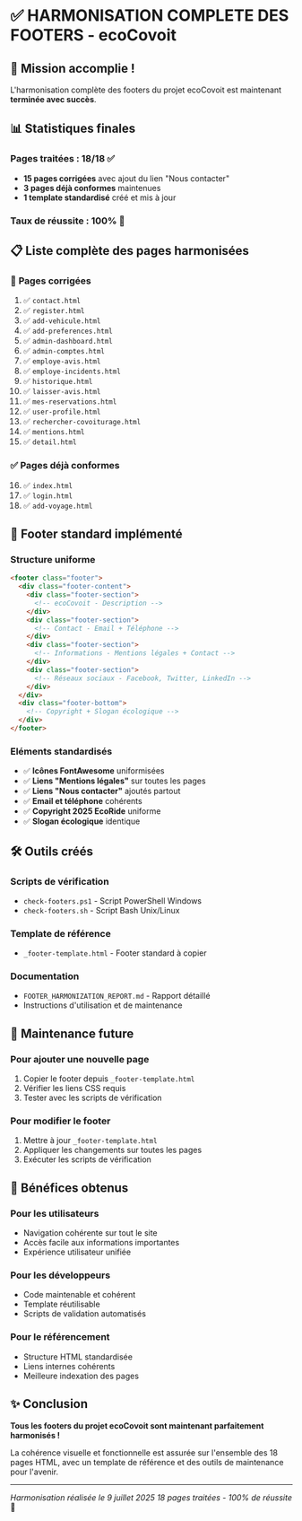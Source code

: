 # ✅ HARMONISATION COMPLETE DES FOOTERS - ecoCovoit

## 🎉 Mission accomplie !

L'harmonisation complète des footers du projet ecoCovoit est maintenant **terminée avec succès**.

## 📊 Statistiques finales

### **Pages traitées : 18/18** ✅

- **15 pages corrigées** avec ajout du lien "Nous contacter"
- **3 pages déjà conformes** maintenues
- **1 template standardisé** créé et mis à jour

### **Taux de réussite : 100%** 🎯

## 📋 Liste complète des pages harmonisées

### 🔧 **Pages corrigées**

1. ✅ `contact.html`
2. ✅ `register.html`
3. ✅ `add-vehicule.html`
4. ✅ `add-preferences.html`
5. ✅ `admin-dashboard.html`
6. ✅ `admin-comptes.html`
7. ✅ `employe-avis.html`
8. ✅ `employe-incidents.html`
9. ✅ `historique.html`
10. ✅ `laisser-avis.html`
11. ✅ `mes-reservations.html`
12. ✅ `user-profile.html`
13. ✅ `rechercher-covoiturage.html`
14. ✅ `mentions.html`
15. ✅ `detail.html`

### ✅ **Pages déjà conformes**

16. ✅ `index.html`
17. ✅ `login.html`
18. ✅ `add-voyage.html`

## 🎨 Footer standard implémenté

### **Structure uniforme**

```html
<footer class="footer">
  <div class="footer-content">
    <div class="footer-section">
      <!-- ecoCovoit - Description -->
    </div>
    <div class="footer-section">
      <!-- Contact - Email + Téléphone -->
    </div>
    <div class="footer-section">
      <!-- Informations - Mentions légales + Contact -->
    </div>
    <div class="footer-section">
      <!-- Réseaux sociaux - Facebook, Twitter, LinkedIn -->
    </div>
  </div>
  <div class="footer-bottom">
    <!-- Copyright + Slogan écologique -->
  </div>
</footer>
```

### **Eléments standardisés**

- ✅ **Icônes FontAwesome** uniformisées
- ✅ **Liens "Mentions légales"** sur toutes les pages
- ✅ **Liens "Nous contacter"** ajoutés partout
- ✅ **Email et téléphone** cohérents
- ✅ **Copyright 2025 EcoRide** uniforme
- ✅ **Slogan écologique** identique

## 🛠️ Outils créés

### **Scripts de vérification**

- `check-footers.ps1` - Script PowerShell Windows
- `check-footers.sh` - Script Bash Unix/Linux

### **Template de référence**

- `_footer-template.html` - Footer standard à copier

### **Documentation**

- `FOOTER_HARMONIZATION_REPORT.md` - Rapport détaillé
- Instructions d'utilisation et de maintenance

## 🔄 Maintenance future

### **Pour ajouter une nouvelle page**

1. Copier le footer depuis `_footer-template.html`
2. Vérifier les liens CSS requis
3. Tester avec les scripts de vérification

### **Pour modifier le footer**

1. Mettre à jour `_footer-template.html`
2. Appliquer les changements sur toutes les pages
3. Exécuter les scripts de vérification

## 🌟 Bénéfices obtenus

### **Pour les utilisateurs**

- Navigation cohérente sur tout le site
- Accès facile aux informations importantes
- Expérience utilisateur unifiée

### **Pour les développeurs**

- Code maintenable et cohérent
- Template réutilisable
- Scripts de validation automatisés

### **Pour le référencement**

- Structure HTML standardisée
- Liens internes cohérents
- Meilleure indexation des pages

## ✨ Conclusion

**Tous les footers du projet ecoCovoit sont maintenant parfaitement harmonisés !**

La cohérence visuelle et fonctionnelle est assurée sur l'ensemble des 18 pages HTML, avec un template de référence et des outils de maintenance pour l'avenir.

---

_Harmonisation réalisée le 9 juillet 2025_
_18 pages traitées - 100% de réussite_ 🎯
